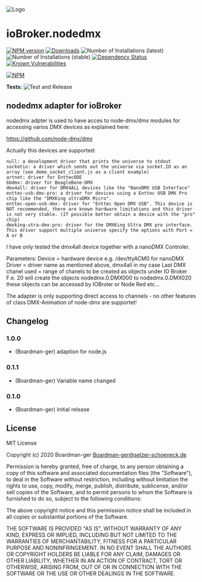 ![Logo](admin/nodedmx.png)
# ioBroker.nodedmx

[![NPM version](http://img.shields.io/npm/v/iobroker.nodedmx.svg)](https://www.npmjs.com/package/iobroker.nodedmx)
[![Downloads](https://img.shields.io/npm/dm/iobroker.nodedmx.svg)](https://www.npmjs.com/package/iobroker.nodedmx)
![Number of Installations (latest)](http://iobroker.live/badges/nodedmx-installed.svg)
![Number of Installations (stable)](http://iobroker.live/badges/nodedmx-stable.svg)
[![Dependency Status](https://img.shields.io/david/Boardman-ger/iobroker.nodedmx.svg)](https://david-dm.org/Boardman-ger/iobroker.nodedmx)
[![Known Vulnerabilities](https://snyk.io/test/github/Boardman-ger/ioBroker.nodedmx/badge.svg)](https://snyk.io/test/github/Boardman-ger/ioBroker.nodedmx)

[![NPM](https://nodei.co/npm/iobroker.nodedmx.png?downloads=true)](https://nodei.co/npm/iobroker.nodedmx/)

**Tests:** ![Test and Release](https://github.com/Boardman-ger/ioBroker.nodedmx/workflows/Test%20and%20Release/badge.svg)

## nodedmx adapter for ioBroker

nodedmx adpter is used to have acces to node-dmx/dmx modules for accessing varios DMX devices as explained here: 

https://github.com/node-dmx/dmx

Actually this devices are supported:

    null: a development driver that prints the universe to stdout
    socketio: a driver which sends out the universe via socket.IO as an array (see demo_socket_client.js as a client example)
    artnet: driver for EnttecODE
    bbdmx: driver for BeagleBone-DMX
    dmx4all: driver for DMX4ALL devices like the "NanoDMX USB Interface"
    enttec-usb-dmx-pro: a driver for devices using a Enttec USB DMX Pro chip like the "DMXKing ultraDMX Micro".
    enttec-open-usb-dmx: driver for "Enttec Open DMX USB". This device is NOT recommended, there are known hardware limitations and this driver is not very stable. (If possible better obtain a device with the "pro" chip)
    dmxking-utra-dmx-pro: driver for the DMXKing Ultra DMX pro interface. This driver support multiple universe specify the options with Port = A or B

I have only tested the dmx4all device together with a nanoDMX Controler.

Parameters: 
Device = hardware device e.g.    /dev/ttyACM0     for nanoDMX
Driver = driver name as mentioned above,    dmx4all    in my case
Last DMX chanel used = range of chanels to be created as objects under IO Broker
F.e. 20 will create the objects nodedmx.0.DMX000 to nodedmx.0.DMX020 these objects can be accessed by IOBroler or Node Red etc...

The adapter is only supporting direct access to channels - no other features of class DMX-Animation of node-dmx are supportet!

## Changelog

### 1.0.0
* (Boardman-ger) adaption for node.js

### 0.1.1
* (Boardman-ger) Variable name changed

### 0.1.0
* (Boardman-ger) initial release

## License
MIT License

Copyright (c) 2020 Boardman-ger <Boardman-ger@selzer-schoeneck.de>

Permission is hereby granted, free of charge, to any person obtaining a copy
of this software and associated documentation files (the "Software"), to deal
in the Software without restriction, including without limitation the rights
to use, copy, modify, merge, publish, distribute, sublicense, and/or sell
copies of the Software, and to permit persons to whom the Software is
furnished to do so, subject to the following conditions:

The above copyright notice and this permission notice shall be included in all
copies or substantial portions of the Software.

THE SOFTWARE IS PROVIDED "AS IS", WITHOUT WARRANTY OF ANY KIND, EXPRESS OR
IMPLIED, INCLUDING BUT NOT LIMITED TO THE WARRANTIES OF MERCHANTABILITY,
FITNESS FOR A PARTICULAR PURPOSE AND NONINFRINGEMENT. IN NO EVENT SHALL THE
AUTHORS OR COPYRIGHT HOLDERS BE LIABLE FOR ANY CLAIM, DAMAGES OR OTHER
LIABILITY, WHETHER IN AN ACTION OF CONTRACT, TORT OR OTHERWISE, ARISING FROM,
OUT OF OR IN CONNECTION WITH THE SOFTWARE OR THE USE OR OTHER DEALINGS IN THE
SOFTWARE.